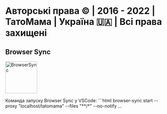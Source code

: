 <h1>Авторські права © | 2016 - 2022 | ТатоМама | Україна 🇺🇦 | Всі права захищені</h1>
<h2>Browser Sync</h2>
<img src="https://avatars.githubusercontent.com/u/10654171?s=200&amp;v=4" width="100" height="100" alt="BrowserSync">
<p>Команда запуску Browser Sync у VSCode: 
```html
browser-sync start --proxy "localhost/tatomama" --files "**/*" --no-notify
...
</p>
